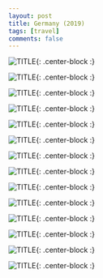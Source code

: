 ```yaml
---
layout: post
title: Germany (2019)
tags: [travel]
comments: false
---
```


![TITLE](https://i.imgur.com/9tN5MCE.jpg){: .center-block :}

![TITLE](https://i.imgur.com/hjH80Um.jpg){: .center-block :}

![TITLE](https://i.imgur.com/n674ZI9.jpg){: .center-block :}

![TITLE](https://i.imgur.com/VIvXAj2.jpg){: .center-block :}

![TITLE](https://i.imgur.com/9prLnsU.jpg){: .center-block :}

![TITLE](https://i.imgur.com/zQsJmow.jpg){: .center-block :}

![TITLE](https://i.imgur.com/a4zIqon.jpg){: .center-block :}

![TITLE](https://i.imgur.com/rbmZHXf.jpg){: .center-block :}

![TITLE](https://i.imgur.com/6MSbuhp.jpg){: .center-block :}

![TITLE](https://i.imgur.com/GZMh4uD.jpg){: .center-block :}

![TITLE](https://i.imgur.com/NzfXe68.jpg){: .center-block :}

![TITLE](https://i.imgur.com/JGWmQxp.jpg){: .center-block :}

![TITLE](https://i.imgur.com/lTtAoNU.jpg){: .center-block :}

![TITLE](https://i.imgur.com/Lsao1nI.jpg){: .center-block :}


